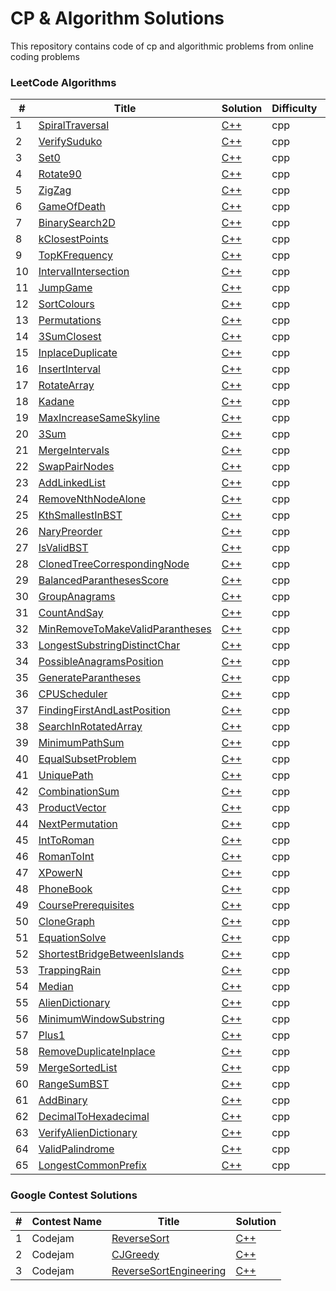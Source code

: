 CP & Algorithm Solutions
========
This repository contains code of cp and algorithmic problems from online coding problems

### LeetCode Algorithms

| # | Title | Solution | Difficulty | Topic |
|---| ----- | -------- | ---------- | ----- |
|1|[SpiralTraversal](https://leetcode.com/problems/spiral-matrix/) | [C++](./algorithms/leetcode/cpp/Medium/Matrix/SpiralTraversal.cpp)|cpp|Medium
|2|[VerifySuduko](https://leetcode.com/problems/valid-sudoku/) | [C++](./algorithms/leetcode/cpp/Medium/Matrix/VerifySuduko.cpp)|cpp|Medium
|3|[Set0](https://leetcode.com/problems/set-matrix-zeroes/) | [C++](./algorithms/leetcode/cpp/Medium/Matrix/Set0.cpp)|cpp|Medium
|4|[Rotate90](https://leetcode.com/problems/rotate-image/) | [C++](./algorithms/leetcode/cpp/Medium/Matrix/Rotate90.cpp)|cpp|Medium
|5|[ZigZag](https://leetcode.com/problems/zigzag-conversion/) | [C++](./algorithms/leetcode/cpp/Medium/Matrix/ZigZag.cpp)|cpp|Medium
|6|[GameOfDeath](https://leetcode.com/problems/game-of-life/) | [C++](./algorithms/leetcode/cpp/Medium/Matrix/GameOfDeath.cpp)|cpp|Medium
|7|[BinarySearch2D](https://leetcode.com/problems/search-a-2d-matrix/) | [C++](./algorithms/leetcode/cpp/Medium/Matrix/BinarySearch2D.cpp)|cpp|Medium
|8|[kClosestPoints](https://leetcode.com/problems/k-closest-points-to-origin/) | [C++](./algorithms/leetcode/cpp/Medium/Heap/kClosestPoints.cpp)|cpp|Medium
|9|[TopKFrequency](https://leetcode.com/problems/top-k-frequent-elements/) | [C++](./algorithms/leetcode/cpp/Medium/Heap/TopKFrequency.cpp)|cpp|Medium
|10|[IntervalIntersection](https://leetcode.com/problems/interval-list-intersections/) | [C++](./algorithms/leetcode/cpp/Medium/Arrays/IntervalIntersection.cpp)|cpp|Medium
|11|[JumpGame](https://leetcode.com/problems/jump-game/) | [C++](./algorithms/leetcode/cpp/Medium/Arrays/JumpGame.cpp)|cpp|Medium
|12|[SortColours](https://leetcode.com/problems/sort-colors/) | [C++](./algorithms/leetcode/cpp/Medium/Arrays/SortColours.cpp)|cpp|Medium
|13|[Permutations](https://leetcode.com/problems/permutations/) | [C++](./algorithms/leetcode/cpp/Medium/Arrays/Permutations.cpp)|cpp|Medium
|14|[3SumClosest](https://leetcode.com/problems/3sum-closest/) | [C++](./algorithms/leetcode/cpp/Medium/Arrays/3SumClosest.cpp)|cpp|Medium
|15|[InplaceDuplicate](https://leetcode.com/problems/find-the-duplicate-number/) | [C++](./algorithms/leetcode/cpp/Medium/Arrays/InplaceDuplicate.cpp)|cpp|Medium
|16|[InsertInterval](https://leetcode.com/problems/insert-interval/) | [C++](./algorithms/leetcode/cpp/Medium/Arrays/InsertInterval.cpp)|cpp|Medium
|17|[RotateArray](https://leetcode.com/problems/rotate-array/) | [C++](./algorithms/leetcode/cpp/Medium/Arrays/RotateArray.cpp)|cpp|Medium
|18|[Kadane](https://leetcode.com/problems/maximum-subarray/) | [C++](./algorithms/leetcode/cpp/Medium/Arrays/Kadane.cpp)|cpp|Medium
|19|[MaxIncreaseSameSkyline](https://leetcode.com/problems/max-increase-to-keep-city-skyline/) | [C++](./algorithms/leetcode/cpp/Medium/Arrays/MaxIncreaseSameSkyline.cpp)|cpp|Medium
|20|[3Sum](https://leetcode.com/problems/3sum/) | [C++](./algorithms/leetcode/cpp/Medium/Arrays/3Sum.cpp)|cpp|Medium
|21|[MergeIntervals](https://leetcode.com/problems/merge-intervals/) | [C++](./algorithms/leetcode/cpp/Medium/Arrays/MergeIntervals.cpp)|cpp|Medium
|22|[SwapPairNodes](https://leetcode.com/problems/swap-nodes-in-pairs/) | [C++](./algorithms/leetcode/cpp/Medium/LinkedList/SwapPairNodes.cpp)|cpp|Medium
|23|[AddLinkedList](https://leetcode.com/problems/add-two-numbers/) | [C++](./algorithms/leetcode/cpp/Medium/LinkedList/AddLinkedList.cpp)|cpp|Medium
|24|[RemoveNthNodeAlone](https://leetcode.com/problems/remove-nth-node-from-end-of-list/) | [C++](./algorithms/leetcode/cpp/Medium/LinkedList/RemoveNthNodeAlone.cpp)|cpp|Medium
|25|[KthSmallestInBST](https://leetcode.com/problems/kth-smallest-element-in-a-bst/) | [C++](./algorithms/leetcode/cpp/Medium/Trees/KthSmallestInBST.cpp)|cpp|Medium
|26|[NaryPreorder](https://leetcode.com/problems/n-ary-tree-preorder-traversal/submissions/) | [C++](./algorithms/leetcode/cpp/Medium/Trees/NaryPreorder.cpp)|cpp|Medium
|27|[IsValidBST](https://leetcode.com/problems/validate-binary-search-tree/) | [C++](./algorithms/leetcode/cpp/Medium/Trees/IsValidBST.cpp)|cpp|Medium
|28|[ClonedTreeCorrespondingNode](https://leetcode.com/problems/find-a-corresponding-node-of-a-binary-tree-in-a-clone-of-that-tree/) | [C++](./algorithms/leetcode/cpp/Medium/Trees/ClonedTreeCorrespondingNode.cpp)|cpp|Medium
|29|[BalancedParanthesesScore](https://leetcode.com/problems/score-of-parentheses/) | [C++](./algorithms/leetcode/cpp/Medium/Strings/BalancedParanthesesScore.cpp)|cpp|Medium
|30|[GroupAnagrams](https://leetcode.com/problems/group-anagrams/) | [C++](./algorithms/leetcode/cpp/Medium/Strings/GroupAnagrams.cpp)|cpp|Medium
|31|[CountAndSay](https://leetcode.com/problems/count-and-say/) | [C++](./algorithms/leetcode/cpp/Medium/Strings/CountAndSay.cpp)|cpp|Medium
|32|[MinRemoveToMakeValidParantheses](https://leetcode.com/problems/minimum-remove-to-make-valid-parentheses/) | [C++](./algorithms/leetcode/cpp/Medium/Strings/MinRemoveToMakeValidParantheses.cpp)|cpp|Medium
|33|[LongestSubstringDistinctChar](https://leetcode.com/problems/longest-substring-without-repeating-characters/) | [C++](./algorithms/leetcode/cpp/Medium/Strings/LongestSubstringDistinctChar.cpp)|cpp|Medium
|34|[PossibleAnagramsPosition](https://leetcode.com/problems/find-all-anagrams-in-a-string/) | [C++](./algorithms/leetcode/cpp/Medium/Strings/PossibleAnagramsPosition.cpp)|cpp|Medium
|35|[GenerateParantheses](https://leetcode.com/problems/generate-parentheses/) | [C++](./algorithms/leetcode/cpp/Medium/Strings/GenerateParantheses.cpp)|cpp|Medium
|36|[CPUScheduler](https://leetcode.com/problems/task-scheduler/) | [C++](./algorithms/leetcode/cpp/Medium/Brute_Implementation/CPUScheduler.cpp)|cpp|Medium
|37|[FindingFirstAndLastPosition](https://leetcode.com/problems/find-first-and-last-position-of-element-in-sorted-array/) | [C++](./algorithms/leetcode/cpp/Medium/Binary_Search/FindingFirstAndLastPosition.cpp)|cpp|Medium
|38|[SearchInRotatedArray](https://leetcode.com/problems/search-in-rotated-sorted-array/) | [C++](./algorithms/leetcode/cpp/Medium/Binary_Search/SearchInRotatedArray.cpp)|cpp|Medium
|39|[MinimumPathSum](https://leetcode.com/problems/minimum-path-sum/) | [C++](./algorithms/leetcode/cpp/Medium/Dynamic_Programming/MinimumPathSum.cpp)|cpp|Medium
|40|[EqualSubsetProblem](https://leetcode.com/problems/partition-equal-subset-sum/submissions/) | [C++](./algorithms/leetcode/cpp/Medium/Dynamic_Programming/EqualSubsetProblem.cpp)|cpp|Medium
|41|[UniquePath](https://leetcode.com/problems/unique-paths/) | [C++](./algorithms/leetcode/cpp/Medium/Dynamic_Programming/UniquePath.cpp)|cpp|Medium
|42|[CombinationSum](https://leetcode.com/problems/combination-sum/submissions/) | [C++](./algorithms/leetcode/cpp/Medium/Maths/CombinationSum.cpp)|cpp|Medium
|43|[ProductVector](https://leetcode.com/problems/product-of-array-except-self/) | [C++](./algorithms/leetcode/cpp/Medium/Maths/ProductVector.cpp)|cpp|Medium
|44|[NextPermutation](https://leetcode.com/problems/next-permutation/) | [C++](./algorithms/leetcode/cpp/Medium/Maths/NextPermutation.cpp)|cpp|Medium
|45|[IntToRoman](https://leetcode.com/problems/integer-to-roman/) | [C++](./algorithms/leetcode/cpp/Medium/Maths/IntToRoman.cpp)|cpp|Medium
|46|[RomanToInt](https://leetcode.com/problems/roman-to-integer/) | [C++](./algorithms/leetcode/cpp/Medium/Maths/RomanToInt.cpp)|cpp|Medium
|47|[XPowerN](https://leetcode.com/problems/powx-n/) | [C++](./algorithms/leetcode/cpp/Medium/Maths/XPowerN.cpp)|cpp|Medium
|48|[PhoneBook](https://leetcode.com/problems/letter-combinations-of-a-phone-number/) | [C++](./algorithms/leetcode/cpp/Medium/Backtracking/PhoneBook.cpp)|cpp|Medium
|49|[CoursePrerequisites](https://leetcode.com/problems/course-schedule/) | [C++](./algorithms/leetcode/cpp/Medium/Graphs/CoursePrerequisites.cpp)|cpp|Medium
|50|[CloneGraph](https://leetcode.com/problems/clone-graph/) | [C++](./algorithms/leetcode/cpp/Medium/Graphs/CloneGraph.cpp)|cpp|Medium
|51|[EquationSolve](https://leetcode.com/problems/evaluate-division/) | [C++](./algorithms/leetcode/cpp/Medium/Graphs/EquationSolve.cpp)|cpp|Medium
|52|[ShortestBridgeBetweenIslands](https://leetcode.com/problems/shortest-bridge/) | [C++](./algorithms/leetcode/cpp/Medium/Graphs/ShortestBridgeBetweenIslands.cpp)|cpp|Medium
|53|[TrappingRain](https://leetcode.com/problems/trapping-rain-water/) | [C++](./algorithms/leetcode/cpp/Hard/Arrays/TrappingRain.cpp)|cpp|Hard
|54|[Median](https://leetcode.com/problems/median-of-two-sorted-arrays/) | [C++](./algorithms/leetcode/cpp/Hard/Arrays/Median.cpp)|cpp|Hard
|55|[AlienDictionary](https://practice.geeksforgeeks.org/problems/alien-dictionary/1) | [C++](./algorithms/leetcode/cpp/Hard/String/AlienDictionary.cpp)|cpp|Hard
|56|[MinimumWindowSubstring](https://leetcode.com/problems/minimum-window-substring/) | [C++](./algorithms/leetcode/cpp/Hard/String/MinimumWindowSubstring.cpp)|cpp|Hard
|57|[Plus1](https://leetcode.com/problems/plus-one/) | [C++](./algorithms/leetcode/cpp/Easy/Arrays/Plus1.cpp)|cpp|Easy
|58|[RemoveDuplicateInplace](https://leetcode.com/problems/remove-duplicates-from-sorted-array/) | [C++](./algorithms/leetcode/cpp/Easy/Arrays/RemoveDuplicateInplace.cpp)|cpp|Easy
|59|[MergeSortedList](https://leetcode.com/problems/merge-two-sorted-lists/) | [C++](./algorithms/leetcode/cpp/Easy/LinkedList/MergeSortedList.cpp)|cpp|Easy
|60|[RangeSumBST](https://leetcode.com/problems/range-sum-of-bst/) | [C++](./algorithms/leetcode/cpp/Easy/Trees/RangeSumBST.cpp)|cpp|Easy
|61|[AddBinary](https://leetcode.com/problems/add-binary/) | [C++](./algorithms/leetcode/cpp/Easy/Maths/AddBinary.cpp)|cpp|Easy
|62|[DecimalToHexadecimal](https://leetcode.com/problems/convert-a-number-to-hexadecimal/) | [C++](./algorithms/leetcode/cpp/Easy/Maths/DecimalToHexadecimal.cpp)|cpp|Easy
|63|[VerifyAlienDictionary](https://leetcode.com/problems/verifying-an-alien-dictionary/) | [C++](./algorithms/leetcode/cpp/Easy/String/VerifyAlienDictionary.cpp)|cpp|Easy
|64|[ValidPalindrome](https://leetcode.com/problems/valid-palindrome-ii/) | [C++](./algorithms/leetcode/cpp/Easy/String/ValidPalindrome.cpp)|cpp|Easy
|65|[LongestCommonPrefix](https://leetcode.com/problems/longest-common-prefix/) | [C++](./algorithms/leetcode/cpp/Easy/String/LongestCommonPrefix.cpp)|cpp|Easy


### Google Contest Solutions

| # | Contest Name | Title | Solution |
|---| ----- | -------- | ---------- |
|1|Codejam|[ReverseSort](https://codingcompetitions.withgoogle.com/codejam/round/000000000043580a/00000000006d0a5c) | [C++](./algorithms/google/Codejam/QualificationRound21/ReverseSort.cpp)
|2|Codejam|[CJGreedy](https://codingcompetitions.withgoogle.com/codejam/round/000000000043580a/00000000006d1145) | [C++](./algorithms/google/Codejam/QualificationRound21/CJGreedy.cpp)
|3|Codejam|[ReverseSortEngineering](https://codingcompetitions.withgoogle.com/codejam/round/000000000043580a/00000000006d12d7) | [C++](./algorithms/google/Codejam/QualificationRound21/ReverseSortEngineering.cpp)
